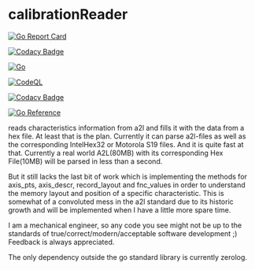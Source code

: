 # calibrationReader
[![Go Report Card](https://goreportcard.com/badge/github.com/asap2Go/calibrationReader)](https://goreportcard.com/report/github.com/asap2Go/calibrationReader)

[![Codacy Badge](https://app.codacy.com/project/badge/Grade/12a206a67d5e4789943701f757b49f6d)](https://www.codacy.com/gh/asap2Go/calibrationReader/dashboard?utm_source=github.com&amp;utm_medium=referral&amp;utm_content=asap2Go/calibrationReader&amp;utm_campaign=Badge_Grade)

[![Go](https://github.com/asap2Go/calibrationReader/actions/workflows/go-build-test-and-license.yml/badge.svg)](https://github.com/asap2Go/calibrationReader/actions/workflows/go-build-test-and-license.yml)

[![CodeQL](https://github.com/asap2Go/calibrationReader/actions/workflows/codeql-analysis.yml/badge.svg)](https://github.com/asap2Go/calibrationReader/actions/workflows/codeql-analysis.yml)

[![Codacy Badge](https://app.codacy.com/project/badge/Coverage/12a206a67d5e4789943701f757b49f6d)](https://www.codacy.com/gh/asap2Go/calibrationReader/dashboard?utm_source=github.com&utm_medium=referral&utm_content=asap2Go/calibrationReader&utm_campaign=Badge_Coverage)

[![Go Reference](https://pkg.go.dev/badge/github.com/asap2Go/calibrationReader.svg)](https://pkg.go.dev/github.com/asap2Go/calibrationReader)

 reads characteristics information from a2l and fills it with the data from a hex file.
 At least that is the plan. 
 Currently it can parse a2l-files as well as the corresponding IntelHex32 or Motorola S19 files. 
 And it is quite fast at that. Currently a real world A2L(80MB) with its corresponding Hex File(10MB) will be parsed in less than a second.
 
 But it still lacks the last bit of work which is implementing the methods for axis_pts, axis_descr, record_layout and fnc_values
 in order to understand the memory layout and position of a specific characteristic.
 This is somewhat of a convoluted mess in the a2l standard due to its historic growth and will be implemented when I have a little more spare time.
 
 I am a mechanical engineer, so any code you see might not be up to the standards of true/correct/modern/acceptable software development ;)
 Feedback is always appreciated.
 
 The only dependency outside the go standard library is currently zerolog.
